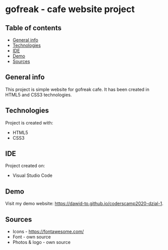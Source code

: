 # gofreak - cafe website project

## Table of contents
* [General info](#general-info)
* [Technologies](#technologies)
* [IDE](#ide)
* [Demo](#demo)
* [Sources](#sources)

## General info
This project is simple website for gofreak cafe. It has been created in HTML5 and CSS3 technologies.

## Technologies
Project is created with:
* HTML5
* CSS3

## IDE
Project created on:
* Visual Studio Code

## Demo
Visit my demo website: https://dawid-to.github.io/coderscamp2020-dzial-1.

## Sources
* Icons - https://fontawesome.com/
* Font - own source
* Photos & logo - own source
